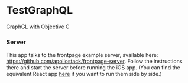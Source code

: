 # TestGraphQL
GraphGL with Objective C


### Server

This app talks to the frontpage example server, available here: https://github.com/apollostack/frontpage-server. Follow the instructions there and start the server before running the iOS app. (You can find the equivalent React app [here](https://github.com/apollostack/frontpage-react-app) if you want to run them side by side.)
